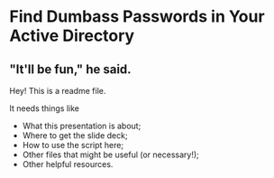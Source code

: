 # Find Dumbass Passwords in Your Active Directory

## "It'll be fun," he said.

Hey! This is a readme file.

It needs things like 

* What this presentation is about;
* Where to get the slide deck;
* How to use the script here;
* Other files that might be useful (or necessary!);
* Other helpful resources.
